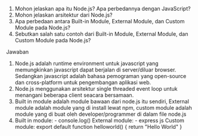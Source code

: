 1. Mohon jelaskan apa itu Node.js? Apa perbedannya dengan JavaScript?
2. Mohon jelaskan arsitektur dari Node.js?
3. Apa perbedaan antara Built-in Module, External Module, dan Custom Module pada Node.js?
4. Sebutkan salah satu contoh dari Built-in Module, External Module, dan Custom Module pada Node.js?

Jawaban

1. Node.js adalah runtime environment untuk javascript yang memungkinkan javascript dapat berjalan di server/diluar browser. Sedangkan javascript adalah bahasa pemograman yang open-source dan cross-platform untuk pengembangan aplikasi web.
2. Node.js menggunakan arsitektur single threaded event loop untuk menangani beberapa client seacara bersamaan.
3. Built in module adalah module bawaan dari node.js itu sendiri, External module adalah module yang di install lewat npm, custom module adalah module yang di buat oleh developer/programmer di dalam file node.js
4. Built in module: - console.log()
   External module: - express js
   Custom module: export default function helloworld() {
   return "Hello World"
   }
